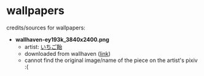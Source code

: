 # wallpapers

credits/sources for wallpapers:

- **wallhaven-ey193k_3840x2400.png**
  - artist: [いちご飴](https://www.pixiv.net/en/users/33886650/artworks)
  - downloaded from wallhaven ([link](https://wallhaven.cc/w/ey193k))
  - cannot find the original image/name of the piece on the artist's pixiv :(

